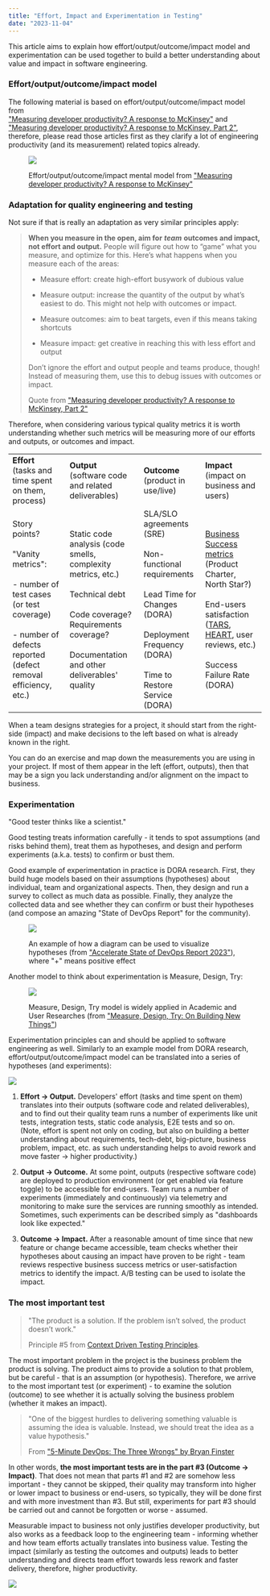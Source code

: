 ```yaml
---
title: "Effort, Impact and Experimentation in Testing"
date: "2023-11-04"
---
```


This article aims to explain how effort/output/outcome/impact model and experimentation can be used together to build a better understanding about value and impact in software engineering.

### Effort/output/outcome/impact model

The following material is based on effort/output/outcome/impact model from  
["Measuring developer productivity? A response to McKinsey"](https://newsletter.pragmaticengineer.com/p/measuring-developer-productivity) and  
["Measuring developer productivity? A response to McKinsey, Part 2"](https://newsletter.pragmaticengineer.com/p/measuring-developer-productivity-part-2),  
therefore, please read those articles first as they clarify a lot of engineering productivity (and its measurement) related topics already.

<figure>

![](https://testwhere.wordpress.com/wp-content/uploads/2023/11/image.png?w=1024)

<figcaption>

Effort/output/outcome/impact mental model from ["Measuring developer productivity? A response to McKinsey"](https://newsletter.pragmaticengineer.com/p/measuring-developer-productivity)

</figcaption>

</figure>

### Adaptation for quality engineering and testing

Not sure if that is really an adaptation as very similar principles apply:

> **When you measure in the open, aim for** _**team**_ **outcomes and impact, not effort and output.** People will figure out how to “game” what you measure, and optimize for this. Here’s what happens when you measure each of the areas:
> 
> - Measure effort: create high-effort busywork of dubious value
> 
> - Measure output: increase the quantity of the output by what’s easiest to do. This might not help with outcomes or impact.
> 
> - Measure outcomes: aim to beat targets, even if this means taking shortcuts
> 
> - Measure impact: get creative in reaching this with less effort and output
> 
> Don’t ignore the effort and output people and teams produce, though! Instead of measuring them, use this to debug issues with outcomes or impact.
> 
> Quote from ["Measuring developer productivity? A response to McKinsey, Part 2"](https://newsletter.pragmaticengineer.com/p/measuring-developer-productivity-part-2)

Therefore, when considering various typical quality metrics it is worth understanding whether such metrics will be measuring more of our efforts and outputs, or outcomes and impact.

<table><tbody><tr><td><strong>Effort</strong><br>(tasks and time spent on them, process)</td><td><strong>Output</strong><br>(software code and related deliverables)</td><td><strong>Outcome</strong><br>(product in use/live)</td><td><strong>Impact</strong><br>(impact on business and users)</td></tr><tr><td>Story points?<br><br>"Vanity metrics":<br><br>- number of test cases (or test coverage)<br><br>- number of defects reported (defect removal efficiency, etc.)</td><td>Static code analysis (code smells, complexity metrics, etc.)<br><br>Technical debt<br><br>Code coverage? Requirements coverage?<br><br>Documentation and other deliverables' quality</td><td>SLA/SLO agreements (SRE)<br><br>Non-functional requirements<br><br>Lead Time for Changes (DORA)<br><br>Deployment Frequency (DORA)<br><br>Time to Restore Service (DORA)</td><td><a href="https://testwhere.blog/business-success-metrics/">Business Success metrics</a> (Product Charter, North Star?)<br><br>End-users satisfaction (<a href="https://uxdesign.cc/tars-a-product-metric-game-changer-c523f260306a">TARS</a>, <a href="https://uxdesign.cc/googles-heart-framework-choosing-the-right-metrics-for-your-product-112bd7300d55">HEART</a>, user reviews, etc.)<br><br>Success Failure Rate (DORA)</td></tr></tbody></table>

When a team designs strategies for a project, it should start from the right-side (impact) and make decisions to the left based on what is already known in the right.

You can do an exercise and map down the measurements you are using in your project. If most of them appear in the left (effort, outputs), then that may be a sign you lack understanding and/or alignment on the impact to business.

### Experimentation

"Good tester thinks like a scientist."

Good testing treats information carefully - it tends to spot assumptions (and risks behind them), treat them as hypotheses, and design and perform experiments (a.k.a. tests) to confirm or bust them.

Good example of experimentation in practice is DORA research. First, they build huge models based on their assumptions (hypotheses) about individual, team and organizational aspects. Then, they design and run a survey to collect as much data as possible. Finally, they analyze the collected data and see whether they can confirm or bust their hypotheses (and compose an amazing "State of DevOps Report" for the community).

<figure>

![](https://testwhere.wordpress.com/wp-content/uploads/2023/11/image-1.png?w=779)

<figcaption>

An example of how a diagram can be used to visualize hypotheses (from ["Accelerate State of DevOps Report 2023"](https://services.google.com/fh/files/misc/2023_final_report_sodr.pdf)), where "+" means positive effect

</figcaption>

</figure>

Another model to think about experimentation is Measure, Design, Try:

<figure>

![](https://testwhere.wordpress.com/wp-content/uploads/2023/11/image-8.png?w=593)

<figcaption>

Measure, Design, Try model is widely applied in Academic and User Researches (from ["Measure, Design, Try: On Building New Things"](https://danyelfisher.info/blog/2023/10/5/measure-design-try-on-building-new-things))

</figcaption>

</figure>

Experimentation principles can and should be applied to software engineering as well. Similarly to an example model from DORA research, effort/output/outcome/impact model can be translated into a series of hypotheses (and experiments):

![](https://testwhere.wordpress.com/wp-content/uploads/2023/11/image-2.png?w=856)

1. **Effort -> Output.** Developers' effort (tasks and time spent on them) translates into their outputs (software code and related deliverables), and to find out their quality team runs a number of experiments like unit tests, integration tests, static code analysis, E2E tests and so on.  
    (Note, effort is spent not only on coding, but also on building a better understanding about requirements, tech-debt, big-picture, business problem, impact, etc. as such understanding helps to avoid rework and move faster -> higher productivity.)  
    

3. **Output -> Outcome.** At some point, outputs (respective software code) are deployed to production environment (or get enabled via feature toggle) to be accessible for end-users. Team runs a number of experiments (immediately and continuously) via telemetry and monitoring to make sure the services are running smoothly as intended. Sometimes, such experiments can be described simply as "dashboards look like expected."  
    

5. **Outcome -> Impact.** After a reasonable amount of time since that new feature or change became accessible, team checks whether their hypotheses about causing an impact have proven to be right - team reviews respective business success metrics or user-satisfaction metrics to identify the impact. A/B testing can be used to isolate the impact.

### The most important test

> "The product is a solution. If the problem isn’t solved, the product doesn’t work."
> 
> Principle #5 from [Context Driven Testing Principles](https://context-driven-testing.com/).

The most important problem in the project is the business problem the product is solving. The product aims to provide a solution to that problem, but be careful - that is an assumption (or hypothesis). Therefore, we arrive to the most important test (or experiment) - to examine the solution (outcome) to see whether it is actually solving the business problem (whether it makes an impact).

> "One of the biggest hurdles to delivering something valuable is assuming the idea is valuable. Instead, we should treat the idea as a value hypothesis."
> 
> From ["5-Minute DevOps: The Three Wrongs" by Bryan Finster](https://medium.com/defense-unicorns/5-minute-devops-the-three-wrongs-6c660f1287e7)

In other words, **the most important tests are in the part #3 (Outcome -> Impact)**. That does not mean that parts #1 and #2 are somehow less important - they cannot be skipped, their quality may transform into higher or lower impact to business or end-users, so typically, they will be done first and with more investment than #3. But still, experiments for part #3 should be carried out and cannot be forgotten or worse - assumed.

Measurable impact to business not only justifies developer productivity, but also works as a feedback loop to the engineering team - informing whether and how team efforts actually translates into business value. Testing the impact (similarly as testing the outcomes and outputs) leads to better understanding and directs team effort towards less rework and faster delivery, therefore, higher productivity.

![](https://testwhere.wordpress.com/wp-content/uploads/2023/11/image-5.png?w=856)
